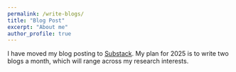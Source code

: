 ```yaml
---
permalink: /write-blogs/
title: "Blog Post"
excerpt: "About me"
author_profile: true
---
```


I have moved my blog posting to [Substack](https://zachmackin.substack.com/). My plan for 2025 is to write two blogs a month, which will range across my research interests. 
